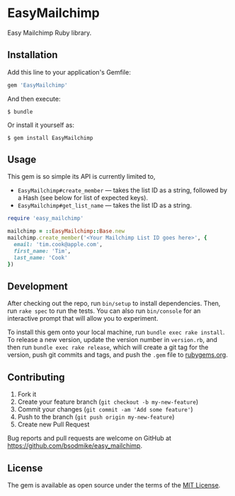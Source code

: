 # EasyMailchimp

Easy Mailchimp Ruby library.

## Installation

Add this line to your application's Gemfile:

```ruby
gem 'EasyMailchimp'
```

And then execute:

    $ bundle

Or install it yourself as:

    $ gem install EasyMailchimp

## Usage

This gem is so simple its API is currently limited to,

* `EasyMailchimp#create_member` &mdash; takes the list ID as a string, followed
  by a Hash (see below for list of expected keys).
* `EasyMailchimp#get_list_name` &mdash; takes the list ID as a string.

```ruby
require 'easy_mailchimp'

mailchimp = ::EasyMailchimp::Base.new
mailchimp.create_member('<Your Mailchimp List ID goes here>', {
  email: 'tim.cook@apple.com',
  first_name: 'Tim',
  last_name: 'Cook'
})
```

## Development

After checking out the repo, run `bin/setup` to install dependencies. Then, run `rake spec` to run the tests. You can also run `bin/console` for an interactive prompt that will allow you to experiment.

To install this gem onto your local machine, run `bundle exec rake install`. To release a new version, update the version number in `version.rb`, and then run `bundle exec rake release`, which will create a git tag for the version, push git commits and tags, and push the `.gem` file to [rubygems.org](https://rubygems.org).

## Contributing

1. Fork it
2. Create your feature branch (`git checkout -b my-new-feature`)
3. Commit your changes (`git commit -am 'Add some feature'`)
4. Push to the branch (`git push origin my-new-feature`)
5. Create new Pull Request

Bug reports and pull requests are welcome on GitHub at https://github.com/bsodmike/easy_mailchimp.


## License

The gem is available as open source under the terms of the [MIT License](http://opensource.org/licenses/MIT).

